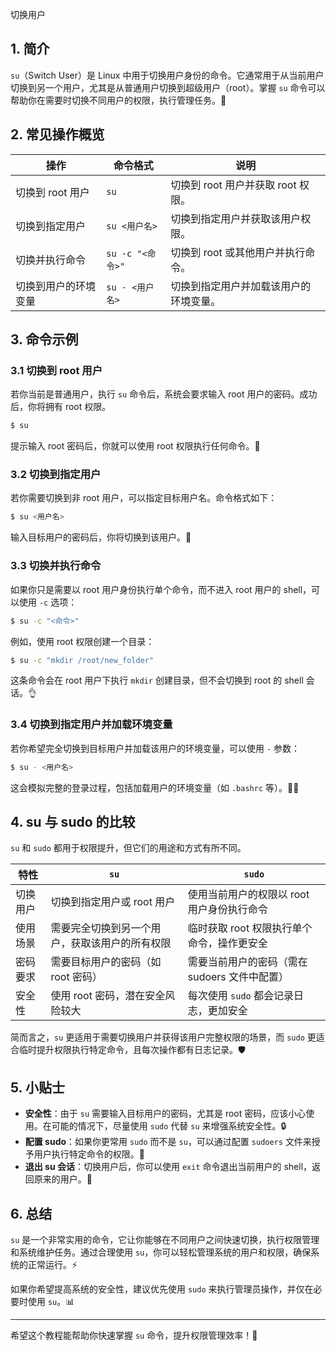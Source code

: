 切换用户

## 1. 简介

`su`（Switch User）是 Linux 中用于切换用户身份的命令。它通常用于从当前用户切换到另一个用户，尤其是从普通用户切换到超级用户（root）。掌握 `su` 命令可以帮助你在需要时切换不同用户的权限，执行管理任务。🔑

## 2. 常见操作概览

| 操作                | 命令格式                         | 说明                           |
|---------------------|----------------------------------|--------------------------------|
| 切换到 root 用户      | `su`                             | 切换到 root 用户并获取 root 权限。 |
| 切换到指定用户       | `su <用户名>`                    | 切换到指定用户并获取该用户权限。  |
| 切换并执行命令       | `su -c "<命令>"`                 | 切换到 root 或其他用户并执行命令。  |
| 切换到用户的环境变量  | `su - <用户名>`                   | 切换到指定用户并加载该用户的环境变量。 |

## 3. 命令示例

### 3.1 切换到 root 用户

若你当前是普通用户，执行 `su` 命令后，系统会要求输入 root 用户的密码。成功后，你将拥有 root 权限。

```bash
$ su
```

提示输入 root 密码后，你就可以使用 root 权限执行任何命令。🔐

### 3.2 切换到指定用户

若你需要切换到非 root 用户，可以指定目标用户名。命令格式如下：

```bash
$ su <用户名>
```

输入目标用户的密码后，你将切换到该用户。🔄

### 3.3 切换并执行命令

如果你只是需要以 root 用户身份执行单个命令，而不进入 root 用户的 shell，可以使用 `-c` 选项：

```bash
$ su -c "<命令>"
```

例如，使用 root 权限创建一个目录：

```bash
$ su -c "mkdir /root/new_folder"
```

这条命令会在 root 用户下执行 `mkdir` 创建目录，但不会切换到 root 的 shell 会话。👌

### 3.4 切换到指定用户并加载环境变量

若你希望完全切换到目标用户并加载该用户的环境变量，可以使用 `-` 参数：

```bash
$ su - <用户名>
```

这会模拟完整的登录过程，包括加载用户的环境变量（如 `.bashrc` 等）。👨‍💻

## 4. su 与 sudo 的比较

`su` 和 `sudo` 都用于权限提升，但它们的用途和方式有所不同。

| 特性               | `su`                                    | `sudo`                                   |
|--------------------|-----------------------------------------|------------------------------------------|
| 切换用户           | 切换到指定用户或 root 用户              | 使用当前用户的权限以 root 用户身份执行命令  |
| 使用场景           | 需要完全切换到另一个用户，获取该用户的所有权限 | 临时获取 root 权限执行单个命令，操作更安全 |
| 密码要求           | 需要目标用户的密码（如 root 密码）      | 需要当前用户的密码（需在 sudoers 文件中配置） |
| 安全性             | 使用 root 密码，潜在安全风险较大        | 每次使用 `sudo` 都会记录日志，更加安全   |

简而言之，`su` 更适用于需要切换用户并获得该用户完整权限的场景，而 `sudo` 更适合临时提升权限执行特定命令，且每次操作都有日志记录。🛡️

## 5. 小贴士

- **安全性**：由于 `su` 需要输入目标用户的密码，尤其是 root 密码，应该小心使用。在可能的情况下，尽量使用 `sudo` 代替 `su` 来增强系统安全性。🔒
- **配置 sudo**：如果你更常用 `sudo` 而不是 `su`，可以通过配置 `sudoers` 文件来授予用户执行特定命令的权限。🔧
- **退出 su 会话**：切换用户后，你可以使用 `exit` 命令退出当前用户的 shell，返回原来的用户。👋

## 6. 总结

`su` 是一个非常实用的命令，它让你能够在不同用户之间快速切换，执行权限管理和系统维护任务。通过合理使用 `su`，你可以轻松管理系统的用户和权限，确保系统的正常运行。⚡

如果你希望提高系统的安全性，建议优先使用 `sudo` 来执行管理员操作，并仅在必要时使用 `su`。📊

---

希望这个教程能帮助你快速掌握 `su` 命令，提升权限管理效率！🚀

